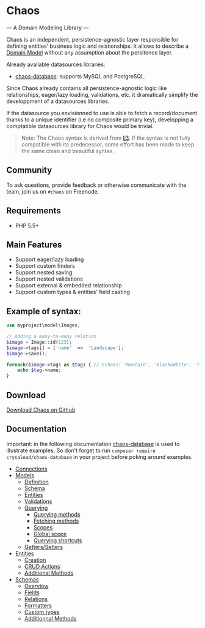 # Chaos
— A Domain Modeling Library —

Chaos is an independent, persistence-agnostic layer responsible for defining entities' business logic and relationships. It allows to describe a [Domain Model](https://en.wikipedia.org/wiki/Domain_model) without any assumption about the persitence layer.

Already available datasources libraries:
  * [chaos-database](https://github.com/crysalead/chaos-database): supports MySQL and PostgreSQL.

Since Chaos already contains all persistence-agnostic logic like relationships, eager/lazy loading, validations, etc. it dramatically simplify the developpment of a datasources libraries.

If the datasource you envisionned to use is able to fetch a record/document thanks to a unique identifier (i.e no composite primary key), developping a comptatible datasources library for Chaos would be trivial.

> Note: The Chaos syntax is derived from [li3](http://li3.me/). If the syntax is not fully compatible with its predecessor, some effort has been made to keep the same clean and beautiful syntax.

## Community

To ask questions, provide feedback or otherwise communicate with the team, join us on `#chaos` on Freenode.

## Requirements

 * PHP 5.5+

## Main Features

* Support eager/lazy loading
* Support custom finders
* Support nested saving
* Support nested validations
* Support external & embedded relationship
* Support custom types & entities' field casting

## Example of syntax:

```php
use myproject\model\Images;

// Adding a many-to-many relation
$image = Image::id(123);
$image->tags[] = ['name'  =>  'Landscape'];
$image->save();

foreach($image->tags as $tag) { // Echoes: 'Montain', 'Black&White', 'Landscape'
    echo $tag->name;
}
```

## Download

[Download Chaos on Github](https://github.com/crysalead/chaos)

## Documentation

Important: in the following documentation [chaos-database](https://github.com/crysalead/chaos-database) is used to illustrate examples. So don't forget to run `composer require crysalead/chaos-database` in your project before poking around examples.

* [Connections](connections.md)
* [Models](models.md)
  * [Definition](models.md#definition)
  * [Schema](models.md#schema)
  * [Entities](models.md#entities)
  * [Validations](models.md#validations)
  * [Querying](models.md#Querying)
    * [Querying methods](models.md#querying_methods)
    * [Fetching methods](models.md#fetching_methods)
    * [Scopes](models.md#Scopes)
    * [Global scope](models.md#global_scope)
    * [Querying shortcuts](models.md#querying_shortcuts)
  * [Getters/Setters](models.md#getters_getters)
* [Entities](entities.md)
  * [Creation](entities.md#creation)
  * [CRUD Actions](entities.md#crud)
  * [Additional Methods](entities.md#methods)
* [Schemas](schemas.md)
  * [Overview](schemas.md#overview)
  * [Fields](schemas.md#fields)
  * [Relations](schemas.md#relations)
  * [Formatters](schemas.md#formatters)
  * [Custom types](schemas.md#types)
  * [Additionnal Methods](schemas.md#methods)
